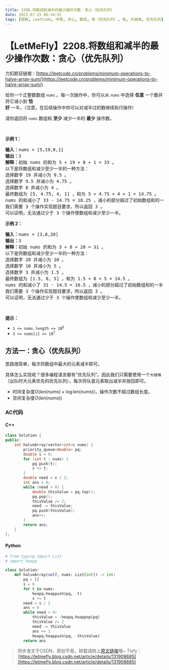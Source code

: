 ```yaml
---
title: 2208.将数组和减半的最少操作次数：贪心（优先队列）
date: 2023-07-25 06:34:51
tags: [题解, LeetCode, 中等, 贪心, 数组, 堆（优先队列）, 堆, 大根堆, 优先队列]
---
```


# 【LetMeFly】2208.将数组和减半的最少操作次数：贪心（优先队列）

力扣题目链接：[https://leetcode.cn/problems/minimum-operations-to-halve-array-sum/](https://leetcode.cn/problems/minimum-operations-to-halve-array-sum/)

<p>给你一个正整数数组&nbsp;<code>nums</code>&nbsp;。每一次操作中，你可以从&nbsp;<code>nums</code>&nbsp;中选择 <strong>任意</strong>&nbsp;一个数并将它减小到 <strong>恰好</strong>&nbsp;一半。（注意，在后续操作中你可以对减半过的数继续执行操作）</p>

<p>请你返回将 <code>nums</code>&nbsp;数组和 <strong>至少</strong>&nbsp;减少一半的 <strong>最少</strong>&nbsp;操作数。</p>

<p>&nbsp;</p>

<p><strong>示例 1：</strong></p>

<pre><b>输入：</b>nums = [5,19,8,1]
<b>输出：</b>3
<b>解释：</b>初始 nums 的和为 5 + 19 + 8 + 1 = 33 。
以下是将数组和减少至少一半的一种方法：
选择数字 19 并减小为 9.5 。
选择数字 9.5 并减小为 4.75 。
选择数字 8 并减小为 4 。
最终数组为 [5, 4.75, 4, 1] ，和为 5 + 4.75 + 4 + 1 = 14.75 。
nums 的和减小了 33 - 14.75 = 18.25 ，减小的部分超过了初始数组和的一半，18.25 &gt;= 33/2 = 16.5 。
我们需要 3 个操作实现题目要求，所以返回 3 。
可以证明，无法通过少于 3 个操作使数组和减少至少一半。
</pre>

<p><strong>示例 2：</strong></p>

<pre><b>输入：</b>nums = [3,8,20]
<b>输出：</b>3
<strong>解释：</strong>初始 nums 的和为 3 + 8 + 20 = 31 。
以下是将数组和减少至少一半的一种方法：
选择数字 20 并减小为 10 。
选择数字 10 并减小为 5 。
选择数字 3 并减小为 1.5 。
最终数组为 [1.5, 8, 5] ，和为 1.5 + 8 + 5 = 14.5 。
nums 的和减小了 31 - 14.5 = 16.5 ，减小的部分超过了初始数组和的一半， 16.5 &gt;= 31/2 = 16.5 。
我们需要 3 个操作实现题目要求，所以返回 3 。
可以证明，无法通过少于 3 个操作使数组和减少至少一半。
</pre>

<p>&nbsp;</p>

<p><strong>提示：</strong></p>

<ul>
	<li><code>1 &lt;= nums.length &lt;= 10<sup>5</sup></code></li>
	<li><code>1 &lt;= nums[i] &lt;= 10<sup>7</sup></code></li>
</ul>


    
## 方法一：贪心（优先队列）

思路很简单，每次将数组中最大的元素减半即可。

具体怎么实现呢？很多编程语言都有“优先队列”。因此我们只需要使用一个```大根堆```（出队时大元素优先的优先队列），每次将队首元素取出减半并放回即可。

+ 时间复杂度$O(len(nums)\times \log len(nums))$，操作次数不超过数组长度。
+ 空间复杂度$O(len(nums))$

### AC代码

#### C++

```cpp
class Solution {
public:
    int halveArray(vector<int>& nums) {
        priority_queue<double> pq;
        double s = 0;
        for (int t : nums) {
            pq.push(t);
            s += t;
        }
        double need = s / 2;
        int ans = 0;
        while (need > 0) {
            double thisValue = pq.top();
            pq.pop();
            thisValue /= 2;
            need -= thisValue;
            pq.push(thisValue);
            ans++;
        }
        return ans;
    }
};
```

#### Python

```python
# from typing import List
# import heapq

class Solution:
    def halveArray(self, nums: List[int]) -> int:
        pq = []
        s = 0
        for t in nums:
            heapq.heappush(pq, -t)
            s += t
        need = s / 2
        ans = 0
        while need > 0:
            thisValue = -heapq.heappop(pq)
            thisValue /= 2
            need -= thisValue
            ans += 1
            heapq.heappush(pq, -thisValue)
        return ans
```

> 同步发文于CSDN，原创不易，转载请附上[原文链接](https://blog.tisfy.eu.org/2023/07/25/LeetCode%202208.%E5%B0%86%E6%95%B0%E7%BB%84%E5%92%8C%E5%87%8F%E5%8D%8A%E7%9A%84%E6%9C%80%E5%B0%91%E6%93%8D%E4%BD%9C%E6%AC%A1%E6%95%B0/)哦~
> Tisfy：[https://letmefly.blog.csdn.net/article/details/131908685](https://letmefly.blog.csdn.net/article/details/131908685)
